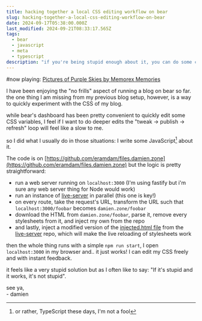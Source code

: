```yaml
---
title: hacking together a local CSS editing workflow on bear
slug: hacking-together-a-local-css-editing-workflow-on-bear
date: 2024-09-17T05:38:00.000Z
last_modified: 2024-09-21T08:33:17.565Z
tags:
  - bear
  - javascript
  - meta
  - typescript
description: "if you're being stupid enough about it, you can do some cool stuff"
---
```


#now playing: [Pictures of Purple Skies by Memorex Memories](https://memorexmemories.bandcamp.com/album/pictures-of-purple-skies)

I have been enjoying the "no frills" aspect of running a blog on bear so far. the one thing I am missing from my previous blog setup, however, is a way to quickly experiment with the CSS of my blog.

while bear's dashboard has been pretty convenient to quickly edit some CSS variables, I feel if I want to do deeper edits the "tweak -> publish -> refresh" loop will feel like a slow to me.

so I did what I usually do in those situations: I write some JavaScript[^1] about it.

The code is on [https://github.com/eramdam/files.damien.zone](https://github.com/eramdam/files.damien.zone) but the logic is pretty straightforward:

- run a web server running on `localhost:3000` (I'm using fastify but i'm sure any web server thing for Node would work)
- run an instance of [live-server](https://github.com/tapio/live-server) in parallel (this one is key!)
- on every route, take the request's URL, transform the URL such that `localhost:3000/foobar` becomes `damien.zone/foobar`
- download the HTML from `damien.zone/foobar`, parse it, remove every stylesheets from it, and inject my own from the repo
- and lastly, inject a modified version of the [injected.html file](https://github.com/tapio/live-server/blob/master/injected.html) from the [live-server](https://github.com/tapio/live-server/) repo, which will make the live reloading of stylesheets work

then the whole thing runs with a simple `npm run start`, I open `localhost:3000` in my browser and.. it just works! I can edit my CSS freely and with instant feedback.

it feels like a very stupid solution but as I often like to say: "If it's stupid and it works, it's not stupid".

see ya,  
\- damien

[^1]: or rather, TypeScript these days, I'm not a fool
